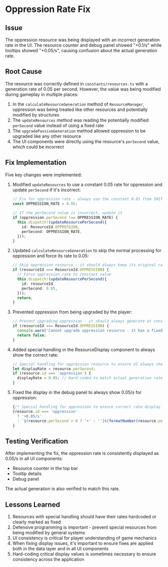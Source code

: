 # Oppression Rate Fix

## Issue
The oppression resource was being displayed with an incorrect generation rate in the UI. The resource counter and debug panel showed "+0.1/s" while tooltips showed "+0.05/s", causing confusion about the actual generation rate.

## Root Cause
The resource was correctly defined in `constants/resources.ts` with a generation rate of 0.05 per second. However, the value was being modified during gameplay in multiple places:

1. In the `calculateResourceGeneration` method of `ResourceManager`, oppression was being treated like other resources and potentially modified by structures
2. The `updateResources` method was reading the potentially modified `perSecond` value instead of using a fixed rate
3. The `upgradePassiveGeneration` method allowed oppression to be upgraded like any other resource
4. The UI components were directly using the resource's `perSecond` value, which could be incorrect

## Fix Implementation
Five key changes were implemented:

1. Modified `updateResources` to use a constant 0.05 rate for oppression and update `perSecond` if it's incorrect:
   ```typescript
   // Fix for oppression rate - always use the constant 0.05 from INITIAL_RESOURCES 
   const OPPRESSION_RATE = 0.05;
      
   // If the perSecond value is incorrect, update it
   if (oppression.perSecond !== OPPRESSION_RATE) {
     this.dispatch!(updateResourcePerSecond({
       id: ResourceId.OPPRESSION,
       perSecond: OPPRESSION_RATE,
     }));
   }
   ```

2. Updated `calculateResourceGeneration` to skip the normal processing for oppression and force its rate to 0.05:
   ```typescript 
   // Skip oppression resource - it should always keep its original rate
   if (resourceId === ResourceId.OPPRESSION) {
     // Force oppression rate to constant value
     this.dispatch!(updateResourcePerSecond({
       id: resourceId,
       perSecond: 0.05,
     }));
     return;
   }
   ```

3. Prevented oppression from being upgraded by the player:
   ```typescript
   // Prevent upgrading oppression - it should always generate at constant rate
   if (resourceId === ResourceId.OPPRESSION) {
     console.warn('Cannot upgrade oppression resource - it has a fixed generation rate');
     return false;
   }
   ```

4. Added special handling in the ResourceDisplay component to always show the correct rate:
   ```typescript
   // Special handling for oppression resource to ensure UI always shows correct rate
   let displayRate = resource.perSecond;
   if (resource.id === 'oppression') {
     displayRate = 0.05; // Hard-coded to match actual generation rate
   }
   ```

5. Fixed the display in the debug panel to always show 0.05/s for oppression:
   ```typescript
   {/* Special handling for oppression to ensure correct rate display */}
   {resource.id === 'oppression' 
     ? '+0.05/s' 
     : `${resource.perSecond > 0 ? '+' : ''}${formatNumber(resource.perSecond)}/s`
   }
   ```

## Testing Verification
After implementing the fix, the oppression rate is consistently displayed as 0.05/s in all UI components:
- Resource counter in the top bar
- Tooltip details
- Debug panel

The actual generation is also verified to match this rate.

## Lessons Learned
1. Resources with special handling should have their rates hardcoded or clearly marked as fixed
2. Defensive programming is important - prevent special resources from being modified by general systems
3. UI consistency is critical for player understanding of game mechanics
4. When fixing display issues, it's important to ensure fixes are applied both in the data layer and in all UI components
5. Hard-coding critical display values is sometimes necessary to ensure consistency across the application